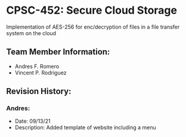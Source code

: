# CPSC-452: Secure Cloud Storage
Implementation of AES-256 for enc/decryption of files in a file transfer system on the cloud

## Team Member Information:
* Andres F. Romero
* Vincent P. Rodriguez

## Revision History:
### Andres:
* Date: 09/13/21
* Description: Added template of website including a menu
